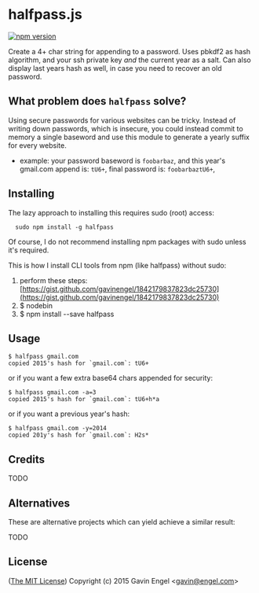 # halfpass.js

[![npm version](https://badge.fury.io/js/halfpass.svg)](http://badge.fury.io/js/halfpass)
 
Create a 4+ char string for appending to a password.  Uses pbkdf2 as hash algorithm, and your ssh private key *and* the current year as a salt.  Can also display last years hash as well, in case you need to recover an old password.

## What problem does `halfpass` solve?
Using secure passwords for various websites can be tricky.  Instead of writing down passwords, which is insecure, you could instead commit to memory a single baseword and use this module to generate a yearly suffix for every website.

* example: your password baseword is `foobarbaz`, and this year's gmail.com append is: `tU6+`, final password is: `foobarbaztU6+`,

## Installing 
The lazy approach to installing this requires sudo (root) access:
```
  sudo npm install -g halfpass
```

Of course, I do not recommend installing npm packages with sudo unless it's required.

This is how I install CLI tools from npm (like halfpass) without sudo:

1. perform these steps: [https://gist.github.com/gavinengel/1842179837823dc25730](https://gist.github.com/gavinengel/1842179837823dc25730)
2. $ nodebin
3. $ npm install --save halfpass

## Usage
```
$ halfpass gmail.com
copied 2015's hash for `gmail.com`: tU6+
```

or if you want a few extra base64 chars appended for security:
```
$ halfpass gmail.com -a=3
copied 2015's hash for `gmail.com`: tU6+h*a
```

or if you want a previous year's hash:
```
$ halfpass gmail.com -y=2014
copied 201y's hash for `gmail.com`: H2s*
```

## Credits
TODO

## Alternatives
These are alternative projects which can yield achieve a similar result:

TODO

## License

([The MIT License](http://opensource.org/licenses/MIT))
Copyright (c) 2015 Gavin Engel <<gavin@engel.com>>

